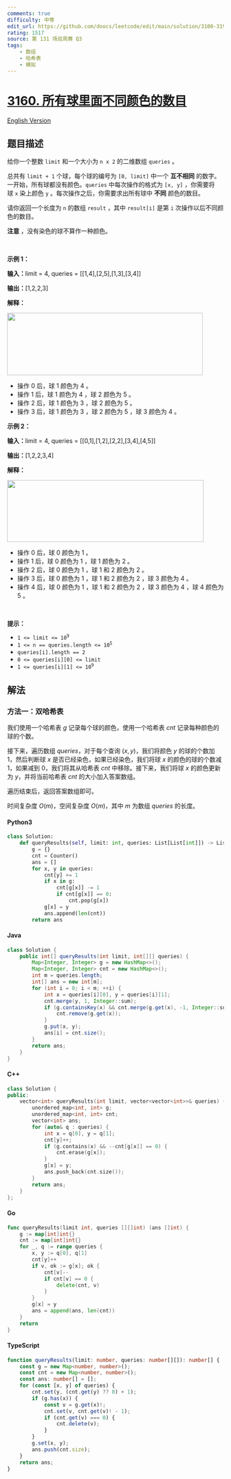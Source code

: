 ```yaml
---
comments: true
difficulty: 中等
edit_url: https://github.com/doocs/leetcode/edit/main/solution/3100-3199/3160.Find%20the%20Number%20of%20Distinct%20Colors%20Among%20the%20Balls/README.md
rating: 1517
source: 第 131 场双周赛 Q3
tags:
    - 数组
    - 哈希表
    - 模拟
---
```


<!-- problem:start -->

# [3160. 所有球里面不同颜色的数目](https://leetcode.cn/problems/find-the-number-of-distinct-colors-among-the-balls)

[English Version](/solution/3100-3199/3160.Find%20the%20Number%20of%20Distinct%20Colors%20Among%20the%20Balls/README_EN.md)

## 题目描述

<!-- description:start -->

<p>给你一个整数&nbsp;<code>limit</code>&nbsp;和一个大小为 <code>n x 2</code>&nbsp;的二维数组&nbsp;<code>queries</code>&nbsp;。</p>

<p>总共有&nbsp;<code>limit + 1</code>&nbsp;个球，每个球的编号为&nbsp;<code>[0, limit]</code>&nbsp;中一个&nbsp;<strong>互不相同</strong>&nbsp;的数字。一开始，所有球都没有颜色。<code>queries</code>&nbsp;中每次操作的格式为&nbsp;<code>[x, y]</code>&nbsp;，你需要将球&nbsp;<code>x</code>&nbsp;染上颜色&nbsp;<code>y</code>&nbsp;。每次操作之后，你需要求出所有球中&nbsp;<strong>不同</strong>&nbsp;颜色的数目。</p>

<p>请你返回一个长度为 <code>n</code>&nbsp;的数组&nbsp;<code>result</code>&nbsp;，其中&nbsp;<code>result[i]</code>&nbsp;是第 <code>i</code>&nbsp;次操作以后不同颜色的数目。</p>

<p><strong>注意</strong>&nbsp;，没有染色的球不算作一种颜色。</p>

<p>&nbsp;</p>

<p><strong class="example">示例 1：</strong></p>

<div class="example-block">
<p><span class="example-io"><b>输入：</b>limit = 4, queries = [[1,4],[2,5],[1,3],[3,4]]</span></p>

<p><span class="example-io"><b>输出：</b>[1,2,2,3]</span></p>

<p><strong>解释：</strong></p>

<p><img alt="" src="https://fastly.jsdelivr.net/gh/doocs/leetcode@main/solution/3100-3199/3160.Find%20the%20Number%20of%20Distinct%20Colors%20Among%20the%20Balls/images/ezgifcom-crop.gif" style="width: 455px; height: 145px;" /></p>

<ul>
	<li>操作 0&nbsp;后，球 1 颜色为 4 。</li>
	<li>操作 1 后，球 1 颜色为&nbsp;4 ，球 2 颜色为 5 。</li>
	<li>操作 2 后，球 1 颜色为 3 ，球 2 颜色为 5 。</li>
	<li>操作 3 后，球 1 颜色为 3 ，球 2 颜色为 5 ，球 3 颜色为 4 。</li>
</ul>
</div>

<p><strong class="example">示例 2：</strong></p>

<div class="example-block">
<p><span class="example-io"><b>输入：</b>limit = 4, queries = [[0,1],[1,2],[2,2],[3,4],[4,5]]</span></p>

<p><span class="example-io"><b>输出：</b>[1,2,2,3,4]</span></p>

<p><strong>解释：</strong></p>

<p><strong><img alt="" src="https://fastly.jsdelivr.net/gh/doocs/leetcode@main/solution/3100-3199/3160.Find%20the%20Number%20of%20Distinct%20Colors%20Among%20the%20Balls/images/ezgifcom-crop2.gif" style="width: 457px; height: 144px;" /></strong></p>

<ul>
	<li>操作 0&nbsp;后，球 0&nbsp;颜色为 1&nbsp;。</li>
	<li>操作 1&nbsp;后，球 0&nbsp;颜色为 1 ，球 1 颜色为 2 。</li>
	<li>操作 2&nbsp;后，球 0&nbsp;颜色为 1 ，球 1 和 2&nbsp;颜色为 2 。</li>
	<li>操作 3 后，球 0&nbsp;颜色为 1 ，球 1 和 2&nbsp;颜色为 2 ，球 3 颜色为 4 。</li>
	<li>操作 4&nbsp;后，球 0&nbsp;颜色为 1 ，球 1 和 2&nbsp;颜色为 2 ，球 3 颜色为 4 ，球 4 颜色为 5 。</li>
</ul>
</div>

<p>&nbsp;</p>

<p><strong>提示：</strong></p>

<ul>
	<li><code>1 &lt;= limit &lt;= 10<sup>9</sup></code></li>
	<li><code>1 &lt;= n == queries.length &lt;= 10<sup>5</sup></code></li>
	<li><code>queries[i].length == 2</code></li>
	<li><code>0 &lt;= queries[i][0] &lt;= limit</code></li>
	<li><code>1 &lt;= queries[i][1] &lt;= 10<sup>9</sup></code></li>
</ul>

<!-- description:end -->

## 解法

<!-- solution:start -->

### 方法一：双哈希表

我们使用一个哈希表 $\textit{g}$ 记录每个球的颜色，使用一个哈希表 $\textit{cnt}$ 记录每种颜色的球的个数。

接下来，遍历数组 $\textit{queries}$，对于每个查询 $(x, y)$，我们将颜色 $y$ 的球的个数加 $1$，然后判断球 $x$ 是否已经染色，如果已经染色，我们将球 $x$ 的颜色的球的个数减 $1$，如果减到 $0$，我们将其从哈希表 $\textit{cnt}$ 中移除。接下来，我们将球 $x$ 的颜色更新为 $y$，并将当前哈希表 $\textit{cnt}$ 的大小加入答案数组。

遍历结束后，返回答案数组即可。

时间复杂度 $O(m)$，空间复杂度 $O(m)$，其中 $m$ 为数组 $\textit{queries}$ 的长度。

<!-- tabs:start -->

#### Python3

```python
class Solution:
    def queryResults(self, limit: int, queries: List[List[int]]) -> List[int]:
        g = {}
        cnt = Counter()
        ans = []
        for x, y in queries:
            cnt[y] += 1
            if x in g:
                cnt[g[x]] -= 1
                if cnt[g[x]] == 0:
                    cnt.pop(g[x])
            g[x] = y
            ans.append(len(cnt))
        return ans
```

#### Java

```java
class Solution {
    public int[] queryResults(int limit, int[][] queries) {
        Map<Integer, Integer> g = new HashMap<>();
        Map<Integer, Integer> cnt = new HashMap<>();
        int m = queries.length;
        int[] ans = new int[m];
        for (int i = 0; i < m; ++i) {
            int x = queries[i][0], y = queries[i][1];
            cnt.merge(y, 1, Integer::sum);
            if (g.containsKey(x) && cnt.merge(g.get(x), -1, Integer::sum) == 0) {
                cnt.remove(g.get(x));
            }
            g.put(x, y);
            ans[i] = cnt.size();
        }
        return ans;
    }
}
```

#### C++

```cpp
class Solution {
public:
    vector<int> queryResults(int limit, vector<vector<int>>& queries) {
        unordered_map<int, int> g;
        unordered_map<int, int> cnt;
        vector<int> ans;
        for (auto& q : queries) {
            int x = q[0], y = q[1];
            cnt[y]++;
            if (g.contains(x) && --cnt[g[x]] == 0) {
                cnt.erase(g[x]);
            }
            g[x] = y;
            ans.push_back(cnt.size());
        }
        return ans;
    }
};
```

#### Go

```go
func queryResults(limit int, queries [][]int) (ans []int) {
	g := map[int]int{}
	cnt := map[int]int{}
	for _, q := range queries {
		x, y := q[0], q[1]
		cnt[y]++
		if v, ok := g[x]; ok {
			cnt[v]--
			if cnt[v] == 0 {
				delete(cnt, v)
			}
		}
		g[x] = y
		ans = append(ans, len(cnt))
	}
	return
}
```

#### TypeScript

```ts
function queryResults(limit: number, queries: number[][]): number[] {
    const g = new Map<number, number>();
    const cnt = new Map<number, number>();
    const ans: number[] = [];
    for (const [x, y] of queries) {
        cnt.set(y, (cnt.get(y) ?? 0) + 1);
        if (g.has(x)) {
            const v = g.get(x)!;
            cnt.set(v, cnt.get(v)! - 1);
            if (cnt.get(v) === 0) {
                cnt.delete(v);
            }
        }
        g.set(x, y);
        ans.push(cnt.size);
    }
    return ans;
}
```

<!-- tabs:end -->

<!-- solution:end -->

<!-- problem:end -->
